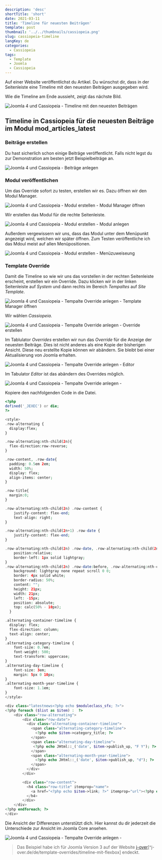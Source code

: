 ```yaml
---
description: 'desc'
shortTitle: 'short'
date: 2021-03-11
title: 'Timeline für neuesten Beiträgen'
template: post
thumbnail: '../../thumbnails/cassiopeia.png'
slug: cassiopeia-timeline
langKey: de
categories:
  - Cassiopeia
tags:
  - Template
  - Joomla
  - Cassiopeia
---
```


Auf einer Website veröffentlichst du Artikel. Du wünschst dir, dass in der Seitenleiste eine Timeline mit den neuesten Beiträgen ausgegeben wird.

Wie die Timeline am Ende aussieht, zeigt das nächste Bild.

![Joomla 4 und Cassiopeia - Timeline mit den neuesten Beiträgen](/images/timeline2.png)

## Timeline in Cassiopeia für die neuesten Beiträge im Modul mod_articles_latest

### Beiträge erstellen

Du hast sicherlich schon einige Beiträge veröffentlicht. Falls nicht legst du zur Demonstration am besten jetzt Beispielbeiträge an.

![Joomla 4 und Cassiopeia - Beiträge anlegen](/images/timeline3.png)

### Modul veröffentlichen

Um das Override sofort zu testen, erstellen wir es. Dazu öffnen wir den Modul Manager.

![Joomla 4 und Cassiopeia - Modul erstellen - Modul Manager öffnen](/images/timeline4a.png)

Wir erstellen das Modul für die rechte Seitenleiste.

![Joomla 4 und Cassiopeia - Modul erstellen - Modul anlegen](/images/timeline4b.png)

Außerdem vergewissern wir uns, dass das Modul unter dem Menüpunkt angezeigt wird, welchen wir später öffnen. Zum Testen veröffentliche ich das Mdoul meist auf allen Menüpositionen.

![Joomla 4 und Cassiopeia - Modul erstellen - Menüzuweiseung](/images/timeline4c.png)

### Template Override

Damit die Timeline so wie wir uns das vorstellen in der rechten Seitenleiste erscheint, erstellen wir ein Override. Dazu klicken wir in der linken Seitenleiste auf _System_ und dann rechts im Bereich _Tempaltes_ auf _Site Template_.

![Joomla 4 und Cassiopeia - Tempalte Override anlegen - Template Manager öffnen](/images/aut5a.png)

Wir wählen _Cassiopeia_.

![Joomla 4 und Cassiopeia - Tempalte Override anlegen - Override erstellen](/images/aut5aa.png)

Im Tablulator _Overrides_ erstellen wir nun das _Override_ für die Anzeige der neuesten Beiträge. Dies ist nicht anderes als eine Kopie der bisherigen Ansicht. Diese neu erstellte Kopie können wir abändern. Sie bleibt bei einer Aktualisierung von Joomla erhalten.

![Joomla 4 und Cassiopeia - Tempalte Override anlegen - Editor](/images/timeline1.png)

Im Tabulator _Editor_ ist das abändern des Overrides möglich.

![Joomla 4 und Cassiopeia - Tempalte Override anlegen - ](/images/aut5c.png)

Kopiere den nachfolgenden Code in die Datei.

```php {numberLines}
<?php
defined('_JEXEC') or die;
?>

<style>
.row-alternating {
  display:flex;
}

.row-alternating:nth-child(2n){
  flex-direction:row-reverse;
}

.row-content, .row-date{
  padding: 0.5em 2em;
  width: 50%;
  display: flex;
  align-items: center;
}

.row-title{
  margin:0;
}

.row-alternating:nth-child(2n) .row-content {
	justify-content: flex-end;
	text-align: right;
}

.row-alternating:nth-child(2n+1) .row-date {
	justify-content: flex-end;
}

.row-alternating:nth-child(2n) .row-date, .row-alternating:nth-child(2n + 1) .row-content{
    position:relative;
    border-left: 1px solid lightgray;
}
.row-alternating:nth-child(2n) .row-date:before, .row-alternating:nth-child(2n + 1) .row-content:before {
    background: lightgray none repeat scroll 0 0;
    border: 4px solid white;
    border-radius: 50%;
    content: "";
    height: 21px;
    width: 21px;
    left: -15px;
    position: absolute;
    top: calc(50% - 10px);
  }

.alternating-container-timeline {
  display: flex;
  flex-direction: column;
  text-align: center;
}
.alternating-category-timeline {
    font-size: 0.7em;
    font-weight: 500;
    text-transform: uppercase;
}
.alternating-day-timeline {
    font-size: 3em;
    margin: 5px 0 10px;
}
.alternating-month-year-timeline {
    font-size: 1.1em;
}
</style>

<div class="latestnews<?php echo $moduleclass_sfx; ?>">
<?php foreach ($list as $item) :  ?>
	<div class="row-alternating">
		<div class="row-date">
		  <div class="alternating-container-timeline">
			<span class="alternating-category-timeline">
			  <?php echo $item->category_title; ?>
			</span>
			<span class="alternating-day-timeline">
			 <?php echo JHtml::_('date', $item->publish_up, "F Y"); ?>
			</span>
			<span class="alternating-month-year-timeline">
			  <?php echo JHtml::_('date', $item->publish_up, "d"); ?>
			</span>
		  </div>
		</div>

		<div class="row-content">
		  <h4 class="row-title" itemprop="name">
			<a href="<?php echo $item->link; ?>" itemprop="url"><?php echo $item->title; ?></a>
		  </h4>
		</div>
	</div>
<?php endforeach; ?>
</div>
```

Die Ansicht der Differenzen<!-- \index{Override!Differenzanzeige} --> unterstützt dich. Hier kannst du dir jederzeit die Unterschiede zur Ansicht im Joomla Core ansehen.

![Joomla 4 und Cassiopeia - Tempalte Override anlegen - ](/images/aut5d.png)

> Das Beispiel habe ich für Joomla Version 3 auf der Website [j-over](https://www.j-over.de/de/template-overrides/timeline-mit-flexbox)[^j-over.de/de/template-overrides/timeline-mit-flexbox] endeckt.

<img src="https://vg04.met.vgwort.de/na/7592a75afe3c499e874eb1cd9bac2e7f" width="1" height="1" alt="">
